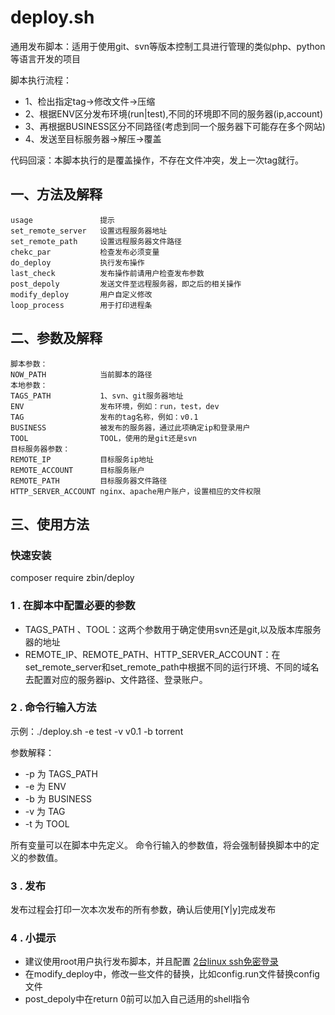 # deploy.sh
通用发布脚本：适用于使用git、svn等版本控制工具进行管理的类似php、python等语言开发的项目

脚本执行流程：
* 1、检出指定tag->修改文件->压缩
* 2、根据ENV区分发布环境(run|test),不同的环境即不同的服务器(ip,account)
* 3、再根据BUSINESS区分不同路径(考虑到同一个服务器下可能存在多个网站)
* 4、发送至目标服务器->解压->覆盖

代码回滚：本脚本执行的是覆盖操作，不存在文件冲突，发上一次tag就行。

## 一、方法及解释
```
usage               提示
set_remote_server   设置远程服务器地址
set_remote_path     设置远程服务器文件路径
chekc_par           检查发布必须变量
do_deploy           执行发布操作
last_check          发布操作前请用户检查发布参数
post_depoly         发送文件至远程服务器，即之后的相关操作
modify_deploy       用户自定义修改
loop_process        用于打印进程条
```

## 二、参数及解释
```
脚本参数：
NOW_PATH            当前脚本的路径
本地参数：
TAGS_PATH           1、svn、git服务器地址
ENV                 发布环境，例如：run，test，dev
TAG                 发布的tag名称，例如：v0.1
BUSINESS            被发布的服务器，通过此项确定ip和登录用户
TOOL                TOOL，使用的是git还是svn
目标服务器参数：
REMOTE_IP           目标服务ip地址
REMOTE_ACCOUNT      目标服务账户
REMOTE_PATH         目标服务器文件路径
HTTP_SERVER_ACCOUNT nginx、apache用户账户，设置相应的文件权限
```
## 三、使用方法
### 快速安装
composer require zbin/deploy
### 1 . 在脚本中配置必要的参数
* TAGS_PATH 、TOOL：这两个参数用于确定使用svn还是git,以及版本库服务器的地址
* REMOTE_IP、REMOTE_PATH、HTTP_SERVER_ACCOUNT：在set_remote_server和set_remote_path中根据不同的运行环境、不同的域名去配置对应的服务器ip、文件路径、登录账户。

### 2 . 命令行输入方法
示例：./deploy.sh -e test -v v0.1 -b torrent

参数解释：
* -p 为 TAGS_PATH
* -e 为 ENV
* -b 为 BUSINESS
* -v 为 TAG
* -t 为 TOOL

所有变量可以在脚本中先定义。
命令行输入的参数值，将会强制替换脚本中的定义的参数值。
### 3 . 发布
发布过程会打印一次本次发布的所有参数，确认后使用[Y|y]完成发布

### 4 . 小提示
* 建议使用root用户执行发布脚本，并且配置 [2台linux ssh免密登录](http://zengbingo.com/p/252.html)
* 在modify_deploy中，修改一些文件的替换，比如config.run文件替换config文件
* post_depoly中在return 0前可以加入自己适用的shell指令
